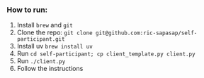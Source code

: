 ### How to run:
1. Install `brew` and `git`
2. Clone the repo: `git clone git@github.com:ric-sapasap/self-participant.git`
3. Install uv `brew install uv`
4. Run `cd self-participant; cp client_template.py client.py` 
5. Run `./client.py`
6. Follow the instructions